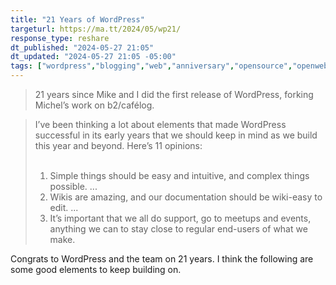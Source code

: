 ```yaml
---
title: "21 Years of WordPress"
targeturl: https://ma.tt/2024/05/wp21/
response_type: reshare
dt_published: "2024-05-27 21:05"
dt_updated: "2024-05-27 21:05 -05:00"
tags: ["wordpress","blogging","web","anniversary","opensource","openweb"]
---
```


> 21 years since Mike and I did the first release of WordPress, forking Michel’s work on b2/cafélog.

> I’ve been thinking a lot about elements that made WordPress successful in its early years that we should keep in mind as we build this year and beyond. Here’s 11 opinions:  
> <br>
> 1. Simple things should be easy and intuitive, and complex things possible.
> ...
> 3. Wikis are amazing, and our documentation should be wiki-easy to edit.
> ...
> 11. It’s important that we all do support, go to meetups and events, anything we can to stay close to regular end-users of what we make.

Congrats to WordPress and the team on 21 years. I think the following are some good elements to keep building on. 